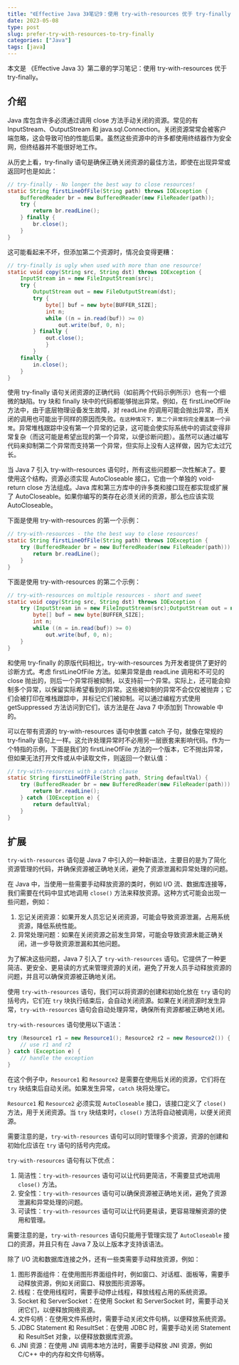 ```yaml
---
title: "《Effective Java 3》笔记9：使用 try-with-resources 优于 try-finally"
date: 2023-05-08
type: post
slug: prefer-try-with-resources-to-try-finally
categories: ["Java"]
tags: [java]
---
```


本文是 《Effective Java 3》第二章的学习笔记：使用 try-with-resources 优于 try-finally。

## 介绍

Java 库包含许多必须通过调用 close 方法手动关闭的资源。常见的有 InputStream、OutputStream 和 java.sql.Connection。关闭资源常常会被客户端忽略，这会导致可怕的性能后果。虽然这些资源中的许多都使用终结器作为安全网，但终结器并不能很好地工作。

从历史上看，try-finally 语句是确保正确关闭资源的最佳方法，即使在出现异常或返回时也是如此：

```java
// try-finally - No longer the best way to close resources!
static String firstLineOfFile(String path) throws IOException {
    BufferedReader br = new BufferedReader(new FileReader(path));
    try {
        return br.readLine();
    } finally {
        br.close();
    }
}
```

这可能看起来不坏，但添加第二个资源时，情况会变得更糟：

```java
// try-finally is ugly when used with more than one resource!
static void copy(String src, String dst) throws IOException {
    InputStream in = new FileInputStream(src);
    try {
        OutputStream out = new FileOutputStream(dst);
        try {
            byte[] buf = new byte[BUFFER_SIZE];
            int n;
            while ((n = in.read(buf)) >= 0)
                out.write(buf, 0, n);
        } finally {
            out.close();
            }
        }
    finally {
        in.close();
    }
}
```

使用 try-finally 语句关闭资源的正确代码（如前两个代码示例所示）也有一个细微的缺陷。try 块和 finally 块中的代码都能够抛出异常。例如，在 firstLineOfFile 方法中，由于底层物理设备发生故障，对 readLine 的调用可能会抛出异常，而关闭的调用也可能出于同样的原因而失败。`在这种情况下，第二个异常将完全覆盖第一个异常`。异常堆栈跟踪中没有第一个异常的记录，这可能会使实际系统中的调试变得非常复杂（而这可能是希望出现的第一个异常，以便诊断问题）。虽然可以通过编写代码来抑制第二个异常而支持第一个异常，但实际上没有人这样做，因为它太过冗长。

当 Java 7 引入 try-with-resources 语句时，所有这些问题都一次性解决了。要使用这个结构，资源必须实现 AutoCloseable 接口，它由一个单独的 void-return close 方法组成。Java 库和第三方库中的许多类和接口现在都实现或扩展了 AutoCloseable。如果你编写的类存在必须关闭的资源，那么也应该实现 AutoCloseable。

下面是使用 try-with-resources 的第一个示例：

```java
// try-with-resources - the the best way to close resources!
static String firstLineOfFile(String path) throws IOException {
    try (BufferedReader br = new BufferedReader(new FileReader(path))) {
        return br.readLine();
    }
}
```

下面是使用 try-with-resources 的第二个示例：

```java
// try-with-resources on multiple resources - short and sweet
static void copy(String src, String dst) throws IOException {
    try (InputStream in = new FileInputStream(src);OutputStream out = new FileOutputStream(dst)) {
        byte[] buf = new byte[BUFFER_SIZE];
        int n;
        while ((n = in.read(buf)) >= 0)
            out.write(buf, 0, n);
    }
}
```

和使用 try-finally 的原版代码相比，try-with-resources 为开发者提供了更好的诊断方式。考虑 firstLineOfFile 方法。如果异常是由 readLine 调用和不可见的 close 抛出的，则后一个异常将被抑制，以支持前一个异常。实际上，还可能会抑制多个异常，以保留实际希望看到的异常。这些被抑制的异常不会仅仅被抛弃；它们会被打印在堆栈跟踪中，并标记它们被抑制。可以通过编程方式使用 getSuppressed 方法访问到它们，该方法是在 Java 7 中添加到 Throwable 中的。

可以在带有资源的 try-with-resources 语句中放置 catch 子句，就像在常规的 try-finally 语句上一样。这允许处理异常时不必用另一层嵌套来影响代码。作为一个特指的示例，下面是我们的 firstLineOfFile 方法的一个版本，它不抛出异常，但如果无法打开文件或从中读取文件，则返回一个默认值：

```java
// try-with-resources with a catch clause
static String firstLineOfFile(String path, String defaultVal) {
    try (BufferedReader br = new BufferedReader(new FileReader(path))) {
        return br.readLine();
    } catch (IOException e) {
        return defaultVal;
    }
}
```

## 扩展

`try-with-resources` 语句是 Java 7 中引入的一种新语法，主要目的是为了简化资源管理的代码，并确保资源被正确地关闭，避免了资源泄漏和异常处理的问题。

在 Java 中，当使用一些需要手动释放资源的类时，例如 I/O 流、数据库连接等，我们需要在代码中显式地调用 `close()` 方法来释放资源。这种方式可能会出现一些问题，例如：

1. 忘记关闭资源：如果开发人员忘记关闭资源，可能会导致资源泄漏，占用系统资源，降低系统性能。
2. 异常处理问题：如果在关闭资源之前发生异常，可能会导致资源未能正确关闭，进一步导致资源泄漏和其他问题。

为了解决这些问题，Java 7 引入了 `try-with-resources` 语句。它提供了一种更简洁、更安全、更易读的方式来管理资源的关闭，避免了开发人员手动释放资源的问题，并且可以确保资源被正确地关闭。

使用 `try-with-resources` 语句，我们可以将资源的创建和初始化放在 `try` 语句的括号内，它们在 `try` 块执行结束后，会自动关闭资源。如果在关闭资源时发生异常，`try-with-resources` 语句会自动处理异常，确保所有资源都被正确地关闭。

`try-with-resources` 语句使用以下语法：

```java
try (Resource1 r1 = new Resource1(); Resource2 r2 = new Resource2()) {
    // use r1 and r2
} catch (Exception e) {
    // handle the exception
}
```

在这个例子中，`Resource1` 和 `Resource2` 是需要在使用后关闭的资源，它们将在 `try` 块结束后自动关闭。如果发生异常，`catch` 块将处理它。

`Resource1` 和 `Resource2` 必须实现 `AutoCloseable` 接口，该接口定义了 `close()` 方法，用于关闭资源。当 `try` 块结束时，`close()` 方法将自动被调用，以便关闭资源。

需要注意的是，`try-with-resources` 语句可以同时管理多个资源，资源的创建和初始化应该在 `try` 语句的括号内完成。

`try-with-resources` 语句有以下优点：

1. 简洁性：`try-with-resources` 语句可以让代码更简洁，不需要显式地调用 `close()` 方法。
2. 安全性：`try-with-resources` 语句可以确保资源被正确地关闭，避免了资源泄漏和异常处理的问题。
3. 可读性：`try-with-resources` 语句可以让代码更易读，更容易理解资源的使用和管理。

需要注意的是，`try-with-resources` 语句只能用于管理实现了 `AutoCloseable` 接口的资源，并且只有在 Java 7 及以上版本才支持该语法。

除了 I/O 流和数据库连接之外，还有一些类需要手动释放资源，例如：

1. 图形界面组件：在使用图形界面组件时，例如窗口、对话框、面板等，需要手动释放资源，例如关闭窗口、释放图形资源等。
2. 线程：在使用线程时，需要手动停止线程，释放线程占用的系统资源。
3. Socket 和 ServerSocket：在使用 Socket 和 ServerSocket 时，需要手动关闭它们，以便释放网络资源。
4. 文件句柄：在使用文件系统时，需要手动关闭文件句柄，以便释放系统资源。
5. JDBC Statement 和 ResultSet：在使用 JDBC 时，需要手动关闭 Statement 和 ResultSet 对象，以便释放数据库资源。
6. JNI 资源：在使用 JNI 调用本地方法时，需要手动释放 JNI 资源，例如 C/C++ 中的内存和文件句柄等。
